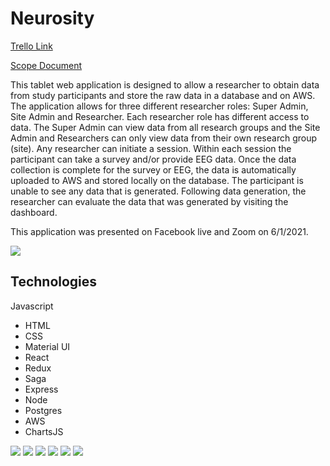 
# Neurosity

[Trello Link](https://trello.com/neurositye)

[Scope Document](https://docs.google.com/document/d/1VDrnERDzm9YkMT5MJJfGMRRlH98ur12EBIHjysxm5ns/edit?ts=60998ddf#heading=h.mya8vundjrii)


This tablet web application is designed to allow a researcher to obtain data from study participants and store the raw data in a database and on AWS. The application allows for three different researcher roles: Super Admin, Site Admin and Researcher. Each researcher role has different access to data. The Super Admin can view data from all research groups and the Site Admin and Researchers can only view data from their own research group (site). Any researcher can initiate a session. Within each session the participant can take a survey and/or provide EEG data. Once the data collection is complete for the survey or EEG, the data is automatically uploaded to AWS and stored locally on the database. The participant is unable to see any data that is generated. Following data generation, the researcher can evaluate the data that was generated by visiting the dashboard. 

This application was presented on Facebook live and Zoom on 6/1/2021. 

<img src="/public/images/Screen Shot 2021-05-04 at 9.26.09 AM.png"/>

## Technologies

Javascript
- HTML
- CSS
- Material UI
- React
- Redux
- Saga
- Express
- Node
- Postgres
- AWS
- ChartsJS

<img src="public/images/Splash.png"/>
<img src="public/images/Search.png"/>
<img src="public/images/SearchResults.png"/>
<img src="public/images/SearchModal.png"/>
<img src="public/images/Chat.png"/>
<img src="public/images/NewListing.png"/>



